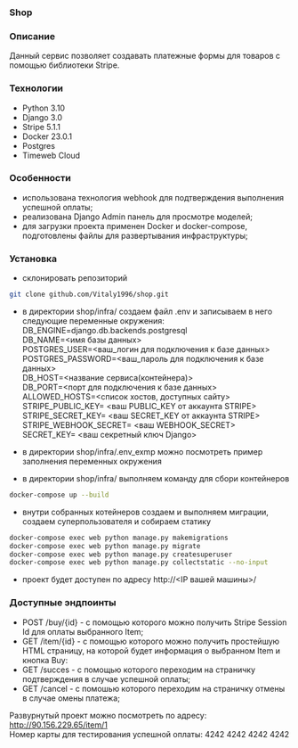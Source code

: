 ### Shop
### Описание
Данный сервис позволяет создавать платежные формы для товаров с помощью библиотеки Stripe. 


### Технологии
- Python 3.10
- Django 3.0
- Stripe 5.1.1
- Docker 23.0.1
- Postgres
- Timeweb Cloud



### Особенности
- использована технология webhook для подтверждения выполнения успешной оплаты;
- реализована Django Admin панель для просмотре моделей;
- для загрузки проекта применен Docker и docker-compose, подготовлены файлы для развертывания инфраструктуры;

### Установка
- склонировать репозиторий
```sh
git clone github.com/Vitaly1996/shop.git
```
- в директории shop/infra/ создаем файл .env и записываем в него следующие переменные окружения:     
  DB_ENGINE=django.db.backends.postgresql     
  DB_NAME=<имя базы данных>     
  POSTGRES_USER=<ваш_логин для подключения к базе данных>     
  POSTGRES_PASSWORD=<ваш_пароль для подключения к базе данных>     
  DB_HOST=<название сервиса(контейнера)>    
  DB_PORT=<порт для подключения к базе данных>    
  ALLOWED_HOSTS=<список хостов, доступных сайту>
  STRIPE_PUBLIC_KEY= <ваш PUBLIC_KEY от аккаунта STRIPE>
  STRIPE_SECRET_KEY= <ваш SECRET_KEY от аккаунта STRIPE>
  STRIPE_WEBHOOK_SECRET= <ваш WEBHOOK_SECRET>
  SECRET_KEY= <ваш секретный ключ Django>
- в директории shop/infra/.env_exmp можно посмотреть пример заполнения переменных окружения  

- в директории shop/infra/ выполняем команду для сбори контейнеров
```sh
docker-compose up --build
```

- внутри собранных котейнеров создаем и выполняем миграции, создаем суперпользователя и собираем статику
```sh
docker-compose exec web python manage.py makemigrations 
docker-compose exec web python manage.py migrate
docker-compose exec web python manage.py createsuperuser
docker-compose exec web python manage.py collectstatic --no-input
```

- проект будет доступен по адресу http://<IP вашей машины>/

### Доступные эндпоинты
- POST /buy/{id} - c помощью которого можно получить Stripe Session Id для оплаты выбранного Item;
- GET /item/{id} - c помощью которого можно получить простейшую HTML страницу, на которой будет информация о выбранном Item и кнопка Buy:
- GET /succes - с помощью которого переходим на страничку подтверждения в случае успешной оплаты;
- GET /cancel - с помошью которого переходим на страничку отмены в случае омены платежа;

Развурнутый проект можно посмотреть по адресу: http://90.156.229.65/item/1    
Номер карты для тестирования успешной оплаты: 4242 4242 4242 4242
